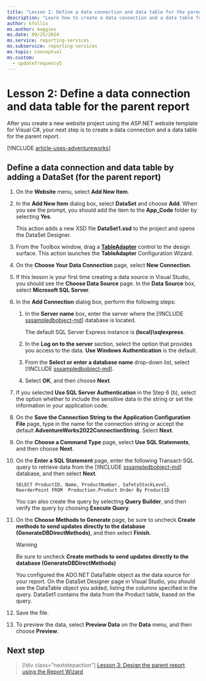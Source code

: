 ```yaml
---
title: "Lesson 2: Define a data connection and data table for the parent report"
description: "Learn how to create a data connection and a data table for the parent report after you create a new website project using the ASP.NET website template for Visual C#."
author: kfollis
ms.author: maggies
ms.date: 09/25/2024
ms.service: reporting-services
ms.subservice: reporting-services
ms.topic: conceptual
ms.custom:
  - updatefrequency5
---
```

# Lesson 2: Define a data connection and data table for the parent report
After you create a new website project using the ASP.NET website template for Visual C#, your next step is to create a data connection and a data table for the parent report.

[!INCLUDE [article-uses-adventureworks](../includes/article-uses-adventureworks.md)]
  
## Define a data connection and data table by adding a DataSet (for the parent report)  
  
1.  On the **Website** menu, select **Add New Item**.  
  
2.  In the **Add New Item** dialog box, select **DataSet** and choose **Add**. When you see the prompt, you should add the item to the **App_Code** folder by selecting **Yes**.  
  
    This action adds a new XSD file **DataSet1.xsd** to the project and opens the DataSet Designer.  
  
3.  From the Toolbox window, drag a **[TableAdapter](/visualstudio/data-tools/fill-datasets-by-using-tableadapters)** control to the design surface. This action launches the **TableAdapter** Configuration Wizard.  
  
4.  On the **Choose Your Data Connection** page, select **New Connection**.  
  
5.  If this lesson is your first time creating a data source in Visual Studio, you should see the **Choose Data Source** page. In the **Data Source** box, select **Microsoft SQL Server**.  
  
6.  In the **Add Connection** dialog box, perform the following steps:  
  
    1.  In the **Server name** box, enter the server where the [!INCLUDE [sssampledbobject-md](../includes/sssampledbobject-md.md)] database is located.  
  
        The default SQL Server Express instance is **(local)\sqlexpress**.  
  
    2.  In the **Log on to the server** section, select the option that provides you access to the data. **Use Windows Authentication** is the default.  
  
    3.  From the **Select or enter a database name** drop-down list, select [!INCLUDE [sssampledbobject-md](../includes/sssampledbobject-md.md)].  
  
    4.  Select **OK**, and then choose **Next**.  
  
7.  If you selected **Use SQL Server Authentication** in the Step 6 (b), select the option whether to include the sensitive data in the string or set the information in your application code.  
  
8.  On the **Save the Connection String to the Application Configuration File** page, type in the name for the connection string or accept the default **AdventureWorks2022ConnectionString**. Select **Next**.  
  
9. On the **Choose a Command Type** page, select **Use SQL Statements**, and then choose **Next**.  
  
10. On the **Enter a SQL Statement** page, enter the following Transact-SQL query to retrieve data from the [!INCLUDE [sssampledbobject-md](../includes/sssampledbobject-md.md)] database, and then select **Next**.  
  
    ```  
    SELECT ProductID, Name, ProductNumber, SafetyStockLevel, ReorderPoint FROM  Production.Product Order By ProductID  
    ```  
  
    You can also create the query by selecting **Query Builder**, and then verify the query by choosing **Execute Query**.
  
11. On the **Choose Methods to Generate** page, be sure to uncheck **Create methods to send updates directly to the database (GenerateDBDirectMethods)**, and then select **Finish**.  
  
    > [!WARNING]  
    > Be sure to uncheck **Create methods to send updates directly to the database (GenerateDBDirectMethods)**  
  
    You configured the ADO.NET DataTable object as the data source for your report. On the DataSet Designer page in Visual Studio, you should see the DataTable object you added, listing the columns specified in the query. DataSet1 contains the data from the Product table, based on the query.  
  
12. Save the file.  
  
13. To preview the data, select **Preview Data** on the **Data** menu, and then choose **Preview**.  
  
## Next step

> [!div class="nextstepaction"]
> [Lesson 3: Design the parent report using the Report Wizard](../reporting-services/lesson-3-design-the-parent-report-using-the-report-wizard.md)
